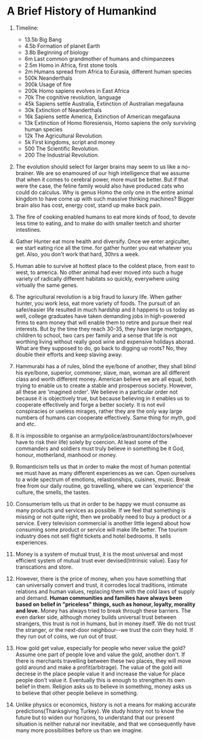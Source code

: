 # A Brief History of Humankind

1. Timeline:
    - 13.5b Big Bang
    - 4.5b Formation of planet Earth
    - 3.8b Beginning of biology
    - 6m Last common grandmother of humans and chimpanzees
    - 2.5m Homo in Africa, first stone tools
    - 2m Humans spread from Africa to Eurasia, different human species
    - 500k Neanderthals
    - 300k Usage of fire
    - 200k Homo sapiens evolves in East Africa
    - 70k The cognitive revolution, language
    - 45k Sapiens settle Australia, Extinction of Australian megafauna
    - 30k Extinction of Neanderthals
    - 16k Sapiens settle America, Extinction of American megafauna
    - 13k Extinction of Homo floresiensis, Homo sapiens the only surviving human species
    - 12k The Agricultural Revolution.
    - 5k First kingdoms, script and money
    - 500 The Scientific Revolution.
    - 200 The Industrial Revolution.
    
2. The evolution should select for larger brains may seem to us like a no-brainer. We are so enamoured of our high intelligence that we assume that when it comes to cerebral power, more must be better. But if that were the case, the feline family would also have produced cats who could do calculus. Why is genus Homo the only one in the entire animal kingdom to have come up with such massive thinking machines? Bigger brain also has cost, energy cost, stand up make back pain.
3. The fire of cooking enabled humans to eat more kinds of food, to devote less time to eating, and to make do with smaller teetch and shorter intestines.
4. Gather Hunter eat more health and diversify. Once we enter argiculter, we start eating rice all the time. for gather hunter you eat whatever you get. Also, you don't work that hard, 30hrs a week. 
5. Human able to survive at hottest place to the coldest place, from east to west, to america. No other animal had ever moved into such a huge variety of radically different habitats so quickly, everywhere using virtually the same genes. 
6. The agricultural revolution is a big fraud to luxury life. When gather hunter, you work less, eat more variety of foods. The pursuit of an safer/easier life resulted in much hardship and it happens to us today as well, college graduates have taken demanding jobs in high-powered firms to earn money that will enable them to retire and pursue their real interests. But by the time they reach 30-35, they have large mortgages, children to school, two cars per family and a sense that life is not worthing living without really good wine and expensive holidays aborad. What are they supposed to do, go back to digging up roots? No, they double their efforts and keep slaving away. 
7. Hammurabi has a of rules, blind the eye/bone of another, they shall blind his eye/bone, superior, commoner, slave, man, woman are all different class and worth different money. American believe we are all equal, both trying to enable us to create a stable and prosperous society. However, all these are 'imagined order'. We believe in a particular order not because it is objectively true, but because believing in it enables us to cooperate effectively and forge a better society. It is not evil conspiracies or useless mirages, rather they are the only way large numbers of humans can cooperate effectively. Same thing for myth, god and etc. 
8. It is impossible to organise an army/police/astrounant/doctors(whoever have to risk their life) solely by coercion. At least some of the commanders and soldiers must truly believe in something be it God, honour, motherland, manhood or money. 
9. Romanticism tells us that in order to make the most of human potential we must have as many different experiences as we can. Open ourselves to a wide spectrum of emotions, relastionships, cuisines, music. Break free from our daily routine, go travelling, where we can 'experience' the culture, the smells, the tastes.
10. Consumerism tells us that in order to be happy we must consume as many products and services as possible. If we feel that something is missing or not quite right, then we probably need to buy a product or a service. Every television commercial is another little legend about how consuming some product or service will make life better. The tourism industry does not sell flight tickets and hotel bedrooms. It sells experiences. 
11. Money is a system of mutual trust, it is the most universal and most efficient system of mutual trust ever devised(Intrinsic value). Easy for transcations and store.
12. However, there is the price of money, when you have something that can universaliy convert and trust, it corrodes local traditions, intimate relations and human values, replacing them with the cold laws of supply and demand. **Human communities and families have always been based on belief in "priceless" things, such as honour, loyalty, morality and love.** Money has always tried to break through these barriers. The even darker side, although money builds universal trust between strangers, this trust is not in humans, but in money itself. We do not trust the stranger, or the next-door neighbour--we trust the coin they hold. If they run out of coins, we run out of trust. 
13. How gold get value, especially for people who never value the gold? Assume one part of people love and value the gold, another don't. If there is merchants travelling between these two places, they will move gold around and make a profit(arbitrage). The value of the gold will decrese in the place people value it and increase the value for place people don't value it. Eventually this is enough to strengthen its own belief in them. Religion asks us to believe in something, money asks us to believe that other people believe in something. 
14. Unlike physics or economics, history is not a means for making accurate predictions(Thanksgiving Turkey). We study history not to know the future but to widen our horizons, to understand that our present situation is neither natural nor inevitable, and that we consequently have many more possibilities before us than we imagine.

